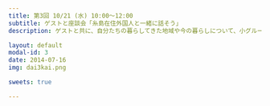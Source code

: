 ```yaml
---
title: 第3回 10/21 (水) 10:00〜12:00
subtitle: ゲストと座談会「糸島在住外国人と一緒に話そう」
description: ゲストと共に、自分たちの暮らしてきた地域や今の暮らしについて、小グループに分かれて語り合います。

layout: default
modal-id: 3
date: 2014-07-16
img: dai3kai.png

sweets: true

---
```

